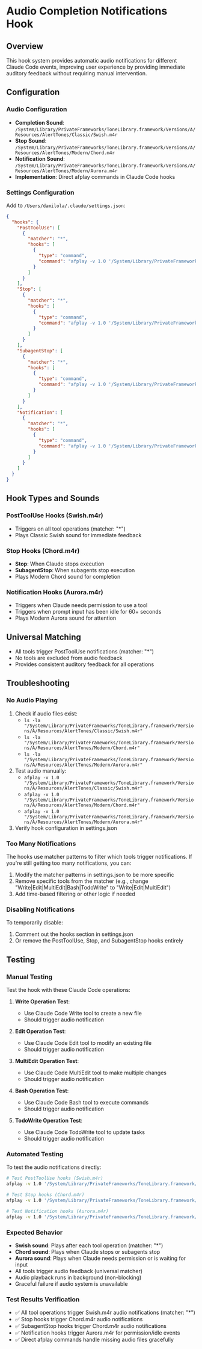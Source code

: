 # Audio Completion Notifications Hook

## Overview
This hook system provides automatic audio notifications for different Claude Code events, improving user experience by providing immediate auditory feedback without requiring manual intervention.

## Configuration

### Audio Configuration
- **Completion Sound**: `/System/Library/PrivateFrameworks/ToneLibrary.framework/Versions/A/Resources/AlertTones/Classic/Swish.m4r`
- **Stop Sound**: `/System/Library/PrivateFrameworks/ToneLibrary.framework/Versions/A/Resources/AlertTones/Modern/Chord.m4r`
- **Notification Sound**: `/System/Library/PrivateFrameworks/ToneLibrary.framework/Versions/A/Resources/AlertTones/Modern/Aurora.m4r`
- **Implementation**: Direct afplay commands in Claude Code hooks

### Settings Configuration
Add to `/Users/damilola/.claude/settings.json`:
```json
{
  "hooks": {
    "PostToolUse": [
      {
        "matcher": "*",
        "hooks": [
          {
            "type": "command",
            "command": "afplay -v 1.0 '/System/Library/PrivateFrameworks/ToneLibrary.framework/Versions/A/Resources/AlertTones/Classic/Swish.m4r' 2>/dev/null &"
          }
        ]
      }
    ],
    "Stop": [
      {
        "matcher": "*",
        "hooks": [
          {
            "type": "command",
            "command": "afplay -v 1.0 '/System/Library/PrivateFrameworks/ToneLibrary.framework/Versions/A/Resources/AlertTones/Modern/Chord.m4r' 2>/dev/null &"
          }
        ]
      }
    ],
    "SubagentStop": [
      {
        "matcher": "*",
        "hooks": [
          {
            "type": "command",
            "command": "afplay -v 1.0 '/System/Library/PrivateFrameworks/ToneLibrary.framework/Versions/A/Resources/AlertTones/Modern/Chord.m4r' 2>/dev/null &"
          }
        ]
      }
    ],
    "Notification": [
      {
        "matcher": "*",
        "hooks": [
          {
            "type": "command",
            "command": "afplay -v 1.0 '/System/Library/PrivateFrameworks/ToneLibrary.framework/Versions/A/Resources/AlertTones/Modern/Aurora.m4r' 2>/dev/null &"
          }
        ]
      }
    ]
  }
}
```

## Hook Types and Sounds

### PostToolUse Hooks (Swish.m4r)
- Triggers on all tool operations (matcher: "*")
- Plays Classic Swish sound for immediate feedback

### Stop Hooks (Chord.m4r)
- **Stop**: When Claude stops execution
- **SubagentStop**: When subagents stop execution
- Plays Modern Chord sound for completion

### Notification Hooks (Aurora.m4r)
- Triggers when Claude needs permission to use a tool
- Triggers when prompt input has been idle for 60+ seconds
- Plays Modern Aurora sound for attention

## Universal Matching
- All tools trigger PostToolUse notifications (matcher: "*")
- No tools are excluded from audio feedback
- Provides consistent auditory feedback for all operations

## Troubleshooting

### No Audio Playing
1. Check if audio files exist: 
   - `ls -la "/System/Library/PrivateFrameworks/ToneLibrary.framework/Versions/A/Resources/AlertTones/Classic/Swish.m4r"`
   - `ls -la "/System/Library/PrivateFrameworks/ToneLibrary.framework/Versions/A/Resources/AlertTones/Modern/Chord.m4r"`
   - `ls -la "/System/Library/PrivateFrameworks/ToneLibrary.framework/Versions/A/Resources/AlertTones/Modern/Aurora.m4r"`
2. Test audio manually: 
   - `afplay -v 1.0 "/System/Library/PrivateFrameworks/ToneLibrary.framework/Versions/A/Resources/AlertTones/Classic/Swish.m4r"`
   - `afplay -v 1.0 "/System/Library/PrivateFrameworks/ToneLibrary.framework/Versions/A/Resources/AlertTones/Modern/Chord.m4r"`
   - `afplay -v 1.0 "/System/Library/PrivateFrameworks/ToneLibrary.framework/Versions/A/Resources/AlertTones/Modern/Aurora.m4r"`
3. Verify hook configuration in settings.json

### Too Many Notifications
The hooks use matcher patterns to filter which tools trigger notifications. If you're still getting too many notifications, you can:
1. Modify the matcher patterns in settings.json to be more specific
2. Remove specific tools from the matcher (e.g., change "Write|Edit|MultiEdit|Bash|TodoWrite" to "Write|Edit|MultiEdit")
3. Add time-based filtering or other logic if needed

### Disabling Notifications
To temporarily disable:
1. Comment out the hooks section in settings.json
2. Or remove the PostToolUse, Stop, and SubagentStop hooks entirely

## Testing

### Manual Testing
Test the hook with these Claude Code operations:

1. **Write Operation Test**:
   - Use Claude Code Write tool to create a new file
   - Should trigger audio notification

2. **Edit Operation Test**:
   - Use Claude Code Edit tool to modify an existing file
   - Should trigger audio notification

3. **MultiEdit Operation Test**:
   - Use Claude Code MultiEdit tool to make multiple changes
   - Should trigger audio notification

4. **Bash Operation Test**:
   - Use Claude Code Bash tool to execute commands
   - Should trigger audio notification

5. **TodoWrite Operation Test**:
   - Use Claude Code TodoWrite tool to update tasks
   - Should trigger audio notification

### Automated Testing
To test the audio notifications directly:
```bash
# Test PostToolUse hooks (Swish.m4r)
afplay -v 1.0 '/System/Library/PrivateFrameworks/ToneLibrary.framework/Versions/A/Resources/AlertTones/Classic/Swish.m4r' 2>/dev/null &

# Test Stop hooks (Chord.m4r)
afplay -v 1.0 '/System/Library/PrivateFrameworks/ToneLibrary.framework/Versions/A/Resources/AlertTones/Modern/Chord.m4r' 2>/dev/null &

# Test Notification hooks (Aurora.m4r)
afplay -v 1.0 '/System/Library/PrivateFrameworks/ToneLibrary.framework/Versions/A/Resources/AlertTones/Modern/Aurora.m4r' 2>/dev/null &
```

### Expected Behavior
- **Swish sound**: Plays after each tool operation (matcher: "*")
- **Chord sound**: Plays when Claude stops or subagents stop
- **Aurora sound**: Plays when Claude needs permission or is waiting for input
- All tools trigger audio feedback (universal matcher)
- Audio playback runs in background (non-blocking)
- Graceful failure if audio system is unavailable

### Test Results Verification
- ✅ All tool operations trigger Swish.m4r audio notifications (matcher: "*")
- ✅ Stop hooks trigger Chord.m4r audio notifications
- ✅ SubagentStop hooks trigger Chord.m4r audio notifications
- ✅ Notification hooks trigger Aurora.m4r for permission/idle events
- ✅ Direct afplay commands handle missing audio files gracefully
